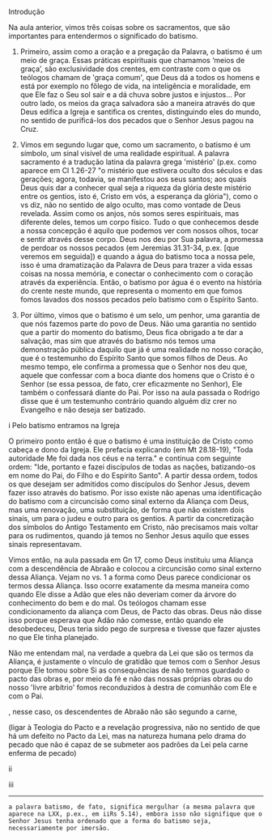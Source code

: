 Introdução

Na aula anterior, vimos três coisas sobre os sacramentos, que são importantes para entendermos o significado do batismo. 

1) Primeiro, assim como a oração e a pregação da Palavra, o batismo é um meio de graça. Essas práticas espirituais que chamamos ‘meios de graça’, são exclusividade dos crentes, em contraste com o que os teólogos chamam de 'graça comum', que Deus dá a todos os homens e está por exemplo no fôlego de vida, na inteligência e moralidade, em que Ele faz o Seu sol sair e a dá chuva sobre justos e injustos… Por outro lado, os meios da graça salvadora são a maneira através do que Deus edifica a Igreja e santifica os crentes, distinguindo eles do mundo, no sentido de purificá-los dos pecados que o Senhor Jesus pagou na Cruz.

2) Vimos em segundo lugar que, como um sacramento, o batismo é um símbolo, um sinal visível de uma realidade espiritual. A palavra sacramento é a tradução latina da palavra grega 'mistério' (p.ex. como aparece em Cl 1.26-27 "o mistério que estivera oculto dos séculos e das gerações; agora, todavia, se manifestou aos seus santos; aos quais Deus quis dar a conhecer qual seja a riqueza da glória deste mistério entre os gentios, isto é, Cristo em vós, a esperança da glória"), como o vs diz, não no sentido de algo oculto, mas como vontade de Deus revelada. Assim como os anjos, nós somos seres espirituais, mas diferente deles, temos um corpo físico. Tudo o que conhecemos desde a nossa concepção é aquilo que podemos ver com nossos olhos, tocar e sentir através desse corpo. Deus nos deu por Sua palavra, a promessa de perdoar os nossos pecados (em Jeremias 31.31-34, p.ex. [que veremos em seguida]) e quando a água do batismo toca a nossa pele, isso é uma dramatização da Palavra de Deus para trazer a vida essas coisas na nossa memória, e conectar o conhecimento com o coração através da experiência. Então, o batismo por água é o evento na história do crente neste mundo, que representa o momento em que fomos fomos lavados dos nossos pecados pelo batismo com o Espírito Santo.

3) Por último, vimos que o batismo é um selo, um penhor, uma garantia de que nós fazemos parte do povo de Deus. Não uma garantia no sentido que a partir do momento do batismo, Deus fica obrigado a te dar a salvação, mas sim que através do batismo nós temos uma demonstração pública daquilo que já é uma realidade no nosso coração, que é o testemunho do Espírito Santo que somos filhos de Deus. Ao mesmo tempo, ele confirma a promessa que o Senhor nos deu que, aquele que confessar com a boca diante dos homens que o Cristo é o Senhor (se essa pessoa, de fato, crer eficazmente no Senhor), Ele também o confessará diante do Pai. Por isso na aula passada o Rodrigo disse que é um testemunho contrário quando alguém diz crer no Evangelho e não deseja ser batizado. 

i Pelo batismo entramos na Igreja 

O primeiro ponto então é que o batismo é uma instituição de Cristo como cabeça e dono da Igreja. Ele prefacia explicando (em Mt 28.18-19), "Toda autoridade Me foi dada nos céus e na terra." e continua com seguinte ordem: "Ide, portanto e fazei discípulos de todas as nações, batizando-os em nome do Pai, do Filho e do Espírito Santo". A partir dessa ordem, todos os que desejam ser admitidos como discípulos do Senhor Jesus, devem fazer isso através do batismo. Por isso existe não apenas uma identificação do batismo com a circuncisão como sinal externo da Aliança com Deus, mas uma renovação, uma substituição, de forma que não existem dois sinais, um para o judeu e outro para os gentios. A partir da concretização dos símbolos do Antigo Testamento em Cristo, não precisamos mais voltar para os rudimentos, quando já temos no Senhor Jesus aquilo que esses sinais representavam. 

Vimos então, na aula passada em Gn 17, como Deus instituiu uma Aliança com a descendência de Abraão e colocou a circuncisão como sinal externo dessa Aliança. Vejam no vs. 1 a forma como Deus parece condicionar os termos dessa Aliança. Isso ocorre exatamente da mesma maneira como quando Ele disse a Adão que eles não deveriam comer da árvore do conhecimento do bem e do mal. Os teólogos chamam esse condicionamento da aliança com Deus, de Pacto das obras. Deus não disse isso porque esperava que Adão não comesse, então quando ele desobedeceu, Deus teria sido pego de surpresa e tivesse que fazer ajustes no que Ele tinha planejado. 

Não me entendam mal, na verdade a quebra da Lei que são os termos da Aliança, é justamente o vínculo de gratidão que temos com o Senhor Jesus porque Ele tomou sobre Si as consequências de não termos guardado o pacto das obras e, por meio da fé e não das nossas próprias obras ou do nosso 'livre arbítrio' fomos reconduzidos à destra de comunhão com Ele e com o Pai. 

, nesse caso, os descendentes de Abraão não são segundo a carne,

(ligar à Teologia do Pacto e a revelação progressiva, não no sentido de que há um defeito no Pacto da Lei, mas na natureza humana pelo drama do pecado que não é capaz de se submeter aos padrões da Lei pela carne enferma de pecado)

ii

iii


---
    a palavra batismo, de fato, significa mergulhar (a mesma palavra que aparece na LXX, p.ex., em iiRs 5.14), embora isso não signifique que o Senhor Jesus tenha ordenado que a forma do batismo seja, necessariamente por imersão. 
